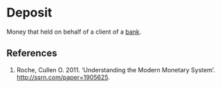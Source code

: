 # Deposit
Money that held on behalf of a client of a [bank](bank.md).

## References
1. Roche, Cullen O. 2011. ‘Understanding the Modern Monetary System’. http://ssrn.com/paper=1905625.